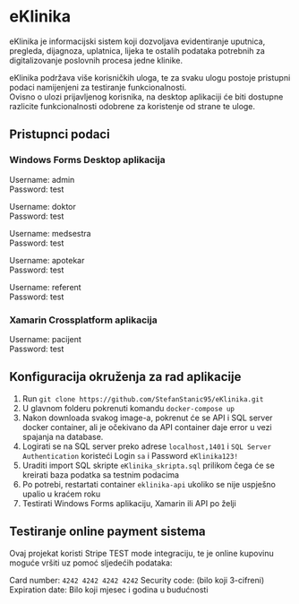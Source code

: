 # eKlinika

eKlinika je informacijski sistem koji dozvoljava evidentiranje uputnica, pregleda, dijagnoza, uplatnica, lijeka te ostalih podataka potrebnih za digitalizovanje poslovnih procesa jedne klinike.

eKlinika podržava više korisničkih uloga, te za svaku ulogu postoje pristupni podaci namijenjeni za testiranje funkcionalnosti.  
Ovisno o ulozi prijavljenog korisnika, na desktop aplikaciji će biti dostupne razlicite funkcionalnosti odobrene za koristenje od strane te uloge.

## Pristupnci podaci

### Windows Forms Desktop aplikacija

Username: admin  
Password: test

Username: doktor  
Password: test

Username: medsestra  
Password: test

Username: apotekar  
Password: test

Username: referent  
Password: test

### Xamarin Crossplatform aplikacija 

Username: pacijent  
Password: test

## Konfiguracija okruženja za rad aplikacije

1. Run `git clone https://github.com/StefanStanic95/eKlinika.git`
2. U glavnom folderu pokrenuti komandu `docker-compose up`
3. Nakon downloada svakog image-a, pokrenut će se API i SQL server docker container, ali je očekivano da API container daje error u vezi spajanja na database.
4. Logirati se na SQL server preko adrese `localhost,1401` i `SQL Server Authentication` koristeći Login `sa` i Password `eKlinika123!`
5. Uraditi import SQL skripte `eKlinika_skripta.sql` prilikom čega će se kreirati baza podatka sa testnim podacima
6. Po potrebi, restartati container `eklinika-api` ukoliko se nije uspješno upalio u kraćem roku
5. Testirati Windows Forms aplikaciju, Xamarin ili API po želji

## Testiranje online payment sistema

Ovaj projekat koristi Stripe TEST mode integraciju, te je online kupovinu moguće vršiti uz pomoć sljedećih podataka:

Card number: `4242 4242 4242 4242`
Security code: (bilo koji 3-cifreni)
Expiration date: Bilo koji mjesec i godina u budućnosti
